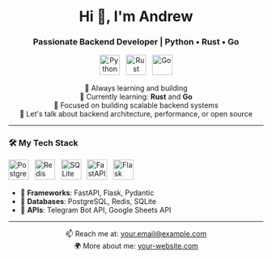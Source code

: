 <h1 align="center">Hi 👋, I'm Andrew</h1>
<h3 align="center">Passionate Backend Developer | Python • Rust • Go</h3>

<p align="center">
  <img src="https://cdn.jsdelivr.net/gh/devicons/devicon/icons/python/python-original.svg" alt="Python" width="40" height="40"/>
  &nbsp;
  <img src="https://cdn.jsdelivr.net/gh/devicons/devicon/icons/rust/rust-plain.svg" alt="Rust" width="40" height="40"/>
  &nbsp;
  <img src="https://cdn.jsdelivr.net/gh/devicons/devicon/icons/go/go-original.svg" alt="Go" width="40" height="40"/>
</p>

<p align="center">
  🧠 Always learning and building <br>
  🌱 Currently learning: <strong>Rust</strong> and <strong>Go</strong> <br>
  🔧 Focused on building scalable backend systems <br>
  💬 Let's talk about backend architecture, performance, or open source <br>
</p>

---

### 🛠️ My Tech Stack

<p>
  <img src="https://cdn.jsdelivr.net/gh/devicons/devicon/icons/postgresql/postgresql-original.svg" alt="PostgreSQL" width="40" height="40"/>
  &nbsp;
  <img src="https://cdn.jsdelivr.net/gh/devicons/devicon/icons/redis/redis-original.svg" alt="Redis" width="40" height="40"/>
  &nbsp;
  <img src="https://cdn.jsdelivr.net/gh/devicons/devicon/icons/sqlite/sqlite-original.svg" alt="SQLite" width="40" height="40"/>
  &nbsp;
  <img src="https://cdn.jsdelivr.net/gh/devicons/devicon/icons/fastapi/fastapi-original.svg" alt="FastAPI" width="40" height="40"/>
  &nbsp;
  <img src="https://cdn.jsdelivr.net/gh/devicons/devicon/icons/flask/flask-original.svg" alt="Flask" width="40" height="40"/>
</p>

- 🧩 **Frameworks**: FastAPI, Flask, Pydantic  
- 💾 **Databases**: PostgreSQL, Redis, SQLite  
- 🤖 **APIs**: Telegram Bot API, Google Sheets API  

---

<p align="center">
  📫 Reach me at: <a href="mailto:your.email@example.com">your.email@example.com</a> <br>
  🌍 More about me: <a href="https://your-website.com">your-website.com</a>
</p>
